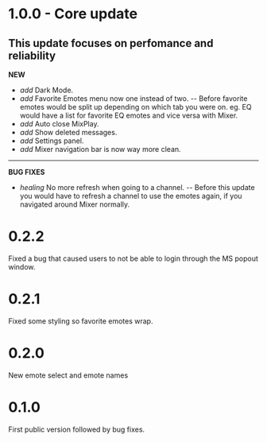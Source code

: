# 1.0.0 - Core update
## This update focuses on perfomance and reliability

**NEW**
- <i class="material-icons">add</i> Dark Mode.
- <i class="material-icons">add</i> Favorite Emotes menu now one instead of two.
-- Before favorite emotes would be split up depending on which tab you were on. eg. EQ would have a list for favorite EQ emotes and vice versa with Mixer.
- <i class="material-icons">add</i> Auto close MixPlay.
- <i class="material-icons">add</i> Show deleted messages.
- <i class="material-icons">add</i> Settings panel.
- <i class="material-icons">add</i> Mixer navigation bar is now way more clean.

---

**BUG FIXES**
- <i class="material-icons">healing</i> No more refresh when going to a channel.
-- Before this update you would have to refresh a channel to use the emotes again, if you navigated around Mixer normally.


# 0.2.2
Fixed a bug that caused users to not be able to login through the MS popout window.

# 0.2.1
Fixed some styling so favorite emotes wrap.

# 0.2.0
New emote select and emote names

# 0.1.0
First public version followed by bug fixes.
